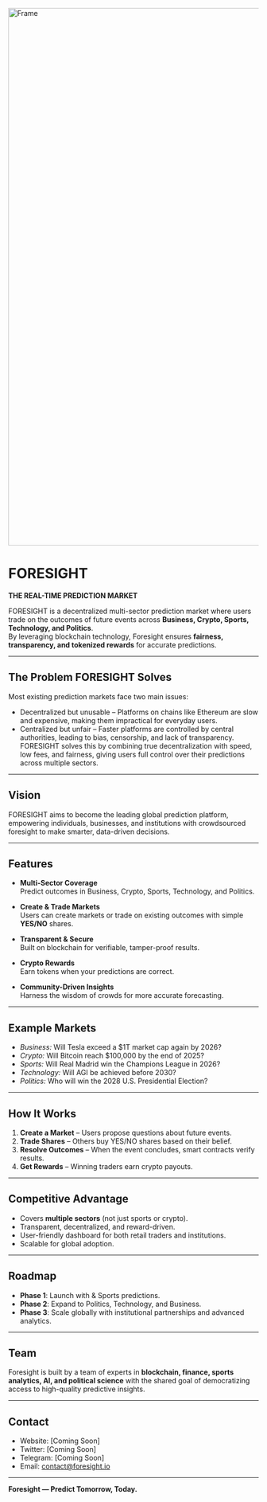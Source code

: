 <img width="1920" height="1080" alt="Frame" src="https://github.com/user-attachments/assets/06424e06-f145-4baf-8273-17d792d501a7" /><br>

# FORESIGHT


**THE REAL-TIME PREDICTION MARKET**

FORESIGHT is a decentralized multi-sector prediction market where users trade on the outcomes of future events across **Business, Crypto, Sports, Technology, and Politics**.  
By leveraging blockchain technology, Foresight ensures **fairness, transparency, and tokenized rewards** for accurate predictions.

---

## The Problem FORESIGHT Solves

Most existing prediction markets face two main issues:
* Decentralized but unusable – Platforms on chains like Ethereum are slow and expensive, making them impractical for everyday users.
* Centralized but unfair – Faster platforms are controlled by central authorities, leading to bias, censorship, and lack of transparency.
FORESIGHT solves this by combining true decentralization with speed, low fees, and fairness, giving users full control over their predictions across multiple sectors.

---

## Vision
FORESIGHT aims to become the leading global prediction platform, empowering individuals, businesses, and institutions with crowdsourced foresight to make smarter, data-driven decisions.

---

## Features
- **Multi-Sector Coverage**  
  Predict outcomes in Business, Crypto, Sports, Technology, and Politics.

- **Create & Trade Markets**  
  Users can create markets or trade on existing outcomes with simple **YES/NO** shares.

- **Transparent & Secure**  
  Built on blockchain for verifiable, tamper-proof results.

- **Crypto Rewards**  
  Earn tokens when your predictions are correct.

- **Community-Driven Insights**  
  Harness the wisdom of crowds for more accurate forecasting.

---

## Example Markets
- *Business:* Will Tesla exceed a $1T market cap again by 2026?
- *Crypto:* Will Bitcoin reach $100,000 by the end of 2025?  
- *Sports:* Will Real Madrid win the Champions League in 2026?  
- *Technology:* Will AGI be achieved before 2030?  
- *Politics:* Who will win the 2028 U.S. Presidential Election?  

---

## How It Works
1. **Create a Market** – Users propose questions about future events.  
2. **Trade Shares** – Others buy YES/NO shares based on their belief.  
3. **Resolve Outcomes** – When the event concludes, smart contracts verify results.  
4. **Get Rewards** – Winning traders earn crypto payouts.

---

## Competitive Advantage
- Covers **multiple sectors** (not just sports or crypto).  
- Transparent, decentralized, and reward-driven.  
- User-friendly dashboard for both retail traders and institutions.  
- Scalable for global adoption.

---

## Roadmap
- **Phase 1**: Launch with  & Sports predictions.  
- **Phase 2**: Expand to Politics, Technology, and Business.  
- **Phase 3**: Scale globally with institutional partnerships and advanced analytics.

---

## Team
Foresight is built by a team of experts in **blockchain, finance, sports analytics, AI, and political science** with the shared goal of democratizing access to high-quality predictive insights.

---

## Contact
- Website: [Coming Soon]  
- Twitter: [Coming Soon]  
- Telegram: [Coming Soon]  
- Email: contact@foresight.io  

---

**Foresight — Predict Tomorrow, Today.**
